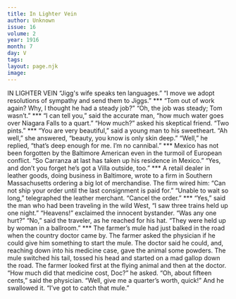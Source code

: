 ```yaml
---
title: In Lighter Vein
author: Unknown
issue: 16
volume: 2
year: 1916
month: 7
day: V
tags:
layout: page.njk
image:
---
```

IN LIGHTER VEIN       “Jigg's wife speaks ten languages.”    “I move we adopt resolutions of sympathy and send them to Jiggs.”       ***      “Tom out of work again? Why, I thought he had a steady job?”    “Oh, the job was steady; Tom wasn’t.”       ***      “I can tell you,” said the accurate man, “how much water goes over Niagara Falls to a quart.”    “How much?” asked his skeptical friend.   “Two pints.”       ***      “You are very beautiful,” said a young man to his sweetheart.    “Ah well,” she answered, “beauty, you know is only skin deep.”    “Well,” he replied, “that’s deep enough for me. I’m no cannibal.”       ***      Mexico has not been forgotten by the Baltimore American even in the turmoil of European conflict.    “So Carranza at last has taken up his residence in Mexico.”    “Yes, and don’t you forget he’s got a Villa outside, too.”       ***      A retail dealer in leather goods, doing business in Baltimore, wrote to a firm in Southern Massachusetts ordering a big lot of merchandise. The firm wired him:    “Can not ship your order until the last consignment is paid for.”    “Unable to wait so long,” telegraphed the leather merchant. “Cancel the order.”      ***      “Yes,” said the man who had been traveling in the wild West, “I saw three trains held up one night.”    “Heavens!” exclaimed the innocent bystander.    “Was any one hurt?”    “No,” said the traveler, as he reached for his hat. “They were held up by woman in a ballroom.”       ***      The farmer’s mule had just balked in the road when the country doctor came by. The farmer asked the physician if he could give him something to start the mule. The doctor said he could, and, reaching down into his medicine case, gave the animal some powders. The mule switched his tail, tossed his head and started on a mad gallop down the road. The farmer looked first at the flying animal and then at the doctor.    “How much did that medicine cost, Doc?” he asked.    “Oh, about fifteen cents,” said the physician.    “Well, give me a quarter’s worth, quick!” And he swallowed it. “I’ve got to catch that mule.”  




